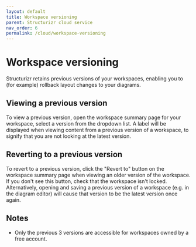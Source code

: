 ```yaml
---
layout: default
title: Workspace versioning
parent: Structurizr cloud service
nav_order: 6
permalink: /cloud/workspace-versioning
---
```


# Workspace versioning

Structurizr retains previous versions of your workspaces, enabling you to (for example) rollback layout
changes to your diagrams.

## Viewing a previous version

To view a previous version, open the workspace summary page for your workspace, select a version from the dropdown list.
A label will be displayed when viewing content from a previous version of a workspace,
to signify that you are not looking at the latest version.

## Reverting to a previous version

To revert to a previous version, click the "Revert to" button on the workspace summary page when viewing an older
version of the workspace. If you don't see this button, check that the workspace isn't locked.
Alternatively, opening and saving a previous version of a workspace (e.g. in the diagram editor) will
cause that version to be the latest version once again.

## Notes

- Only the previous 3 versions are accessible for workspaces owned by a free account.